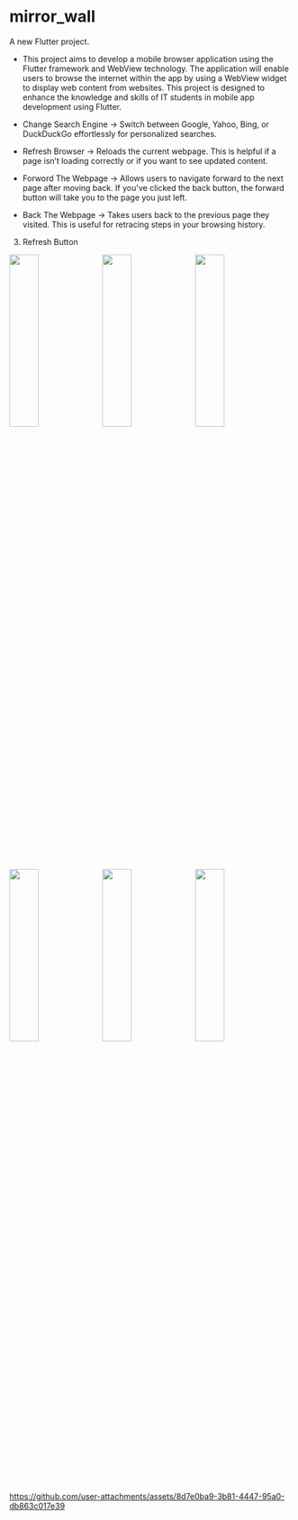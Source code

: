 # mirror_wall

A new Flutter project.
* This project aims to develop a mobile browser application using the Flutter framework and WebView technology. The application will enable users to browse the internet within the app by using a WebView widget to display web content from websites. This project is designed to enhance the knowledge and skills of IT students in mobile app development using Flutter.

* Change Search Engine
  -> Switch between Google, Yahoo, Bing, or DuckDuckGo effortlessly for personalized searches.
* Refresh Browser
  ->  Reloads the current webpage. This is helpful if a page isn’t loading correctly or if you want to see updated content.
* Forword The Webpage
  ->  Allows users to navigate forward to the next page after moving back. If you've clicked the back button, the forward button will take you to the page you just left.  
* Back The Webpage
   -> Takes users back to the previous page they visited. This is useful for retracing steps in your browsing history.
3. Refresh Button
<img src="https://github.com/user-attachments/assets/407faabf-79d6-435e-8b49-1cca28030eb7" height=28% width=32%>
<img src="https://github.com/user-attachments/assets/8ecb0e26-c36a-4b00-be3e-07a9dcf5953f" height=28% width=32%>
<img src="https://github.com/user-attachments/assets/fd387961-4726-4456-8600-f9028e9996e5" height=28% width=32%>
<img src="https://github.com/user-attachments/assets/91f0c75a-0794-4049-ab50-ae37e6702aae" height=28% width=32%>
<img src="https://github.com/user-attachments/assets/5f5a5439-492d-45c2-8cbd-f5652b4d2efb" height=28% width=32%>
<img src="https://github.com/user-attachments/assets/aecc5639-344e-4935-a2bd-ee15426512b5" height=28% width=32%>


https://github.com/user-attachments/assets/8d7e0ba9-3b81-4447-95a0-db863c017e39

